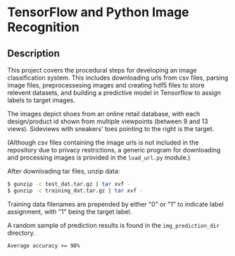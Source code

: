 # TensorFlow and Python Image Recognition 

## Description
This project covers the procedural steps for developing an image classification system. This includes downloading urls from csv files, parsing image files, preprocessesing images and creating hdf5 files to store relevent datasets, and building a predictive model in Tensorflow to assign labels to target images.

The images depict shoes from an online retail database, with each design/product id shown from multiple  viewpoints (between 9 and 13 views). Sideviews with sneakers' toes pointing to the right is the target. 

(Although csv files containing the image urls is not included in the repository due to privacy restrictions, a generic program for downloading and processing images is provided in the `load_url.py` module.)

After downloading tar files, unzip data: 

```bash
$ gunzip -c test_dat.tar.gz | tar xvf -
$ gunzip -c training_dat.tar.gz | tar xvf -
```

Training data filenames are prepended by either "0" or "1" to indicate label assignment, with "1" being the target label. 

A random sample of prediction results is found in the `img_prediction_dir` directory. 

```
Average accuracy >= 98%
```